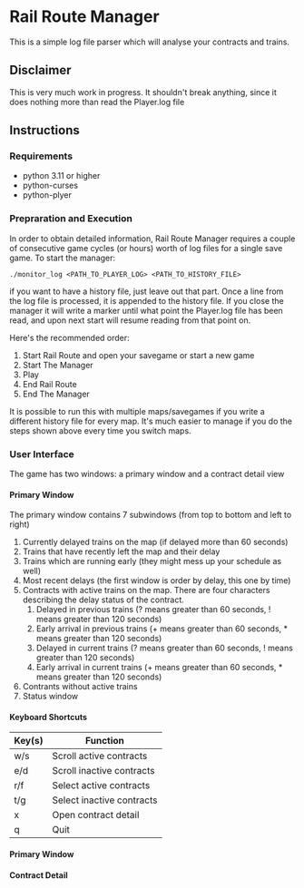 # Rail Route Manager
This is a simple log file parser which will analyse your contracts and trains.

## Disclaimer
This is very much work in progress. It shouldn't break anything, since it does nothing more than read the Player.log file

## Instructions
### Requirements
* python 3.11 or higher
* python-curses
* python-plyer
### Prepraration and Execution
In order to obtain detailed information, Rail Route Manager requires a couple of consecutive game cycles (or hours) worth of log files for a single save game.
To start the manager:
```
./monitor_log <PATH_TO_PLAYER_LOG> <PATH_TO_HISTORY_FILE>
```
if you want to have a history file, just leave out that part.
Once a line from the log file is processed, it is appended to the history file. If you close the manager it will write a marker until what point the Player.log file has been read, and upon next start will resume reading from that point on.

Here's the recommended order:
1. Start Rail Route and open your savegame or start a new game
1. Start The Manager
1. Play
1. End Rail Route
1. End The Manager

It is possible to run this with multiple maps/savegames if you write a different history file for every map. It's much easier to manage if you do the steps shown above every time you switch maps.

### User Interface
The game has two windows: a primary window and a contract detail view
#### Primary Window
The primary window contains 7 subwindows (from top to bottom and left to right)
1. Currently delayed trains on the map (if delayed more than 60 seconds)
1. Trains that have recently left the map and their delay
1. Trains which are running early (they might mess up your schedule as well)
1. Most recent delays (the first window is order by delay, this one by time)
1. Contracts with active trains on the map. There are four characters describing the delay status of the contract.
    1. Delayed in previous trains (? means greater than 60 seconds, ! means greater than 120 seconds)
    1. Early arrival in previous trains (+ means greater than 60 seconds, * means greater than 120 seconds)
    1. Delayed in current trains (? means greater than 60 seconds, ! means greater than 120 seconds)
    1. Early arrival in current trains (+ means greater than 60 seconds, * means greater than 120 seconds)
1. Contrants without active trains
1. Status window
#### Keyboard Shortcuts
|Key(s)   |Function                  |
|---------|--------------------------|
|w/s      |Scroll active contracts   |
|e/d      |Scroll inactive contracts |
|r/f      |Select active contracts   |
|t/g      |Select inactive contracts |
|x        |Open contract detail      |
|q        |Quit                      |
#### Primary Window
#### Contract Detail

